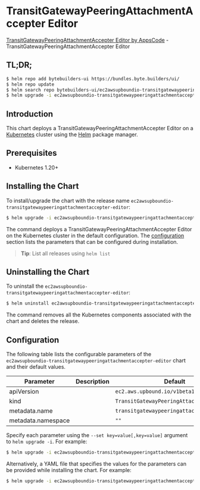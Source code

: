 # TransitGatewayPeeringAttachmentAccepter Editor

[TransitGatewayPeeringAttachmentAccepter Editor by AppsCode](https://byte.builders) - TransitGatewayPeeringAttachmentAccepter Editor

## TL;DR;

```bash
$ helm repo add bytebuilders-ui https://bundles.byte.builders/ui/
$ helm repo update
$ helm search repo bytebuilders-ui/ec2awsupboundio-transitgatewaypeeringattachmentaccepter-editor --version=v0.4.18
$ helm upgrade -i ec2awsupboundio-transitgatewaypeeringattachmentaccepter-editor bytebuilders-ui/ec2awsupboundio-transitgatewaypeeringattachmentaccepter-editor -n default --create-namespace --version=v0.4.18
```

## Introduction

This chart deploys a TransitGatewayPeeringAttachmentAccepter Editor on a [Kubernetes](http://kubernetes.io) cluster using the [Helm](https://helm.sh) package manager.

## Prerequisites

- Kubernetes 1.20+

## Installing the Chart

To install/upgrade the chart with the release name `ec2awsupboundio-transitgatewaypeeringattachmentaccepter-editor`:

```bash
$ helm upgrade -i ec2awsupboundio-transitgatewaypeeringattachmentaccepter-editor bytebuilders-ui/ec2awsupboundio-transitgatewaypeeringattachmentaccepter-editor -n default --create-namespace --version=v0.4.18
```

The command deploys a TransitGatewayPeeringAttachmentAccepter Editor on the Kubernetes cluster in the default configuration. The [configuration](#configuration) section lists the parameters that can be configured during installation.

> **Tip**: List all releases using `helm list`

## Uninstalling the Chart

To uninstall the `ec2awsupboundio-transitgatewaypeeringattachmentaccepter-editor`:

```bash
$ helm uninstall ec2awsupboundio-transitgatewaypeeringattachmentaccepter-editor -n default
```

The command removes all the Kubernetes components associated with the chart and deletes the release.

## Configuration

The following table lists the configurable parameters of the `ec2awsupboundio-transitgatewaypeeringattachmentaccepter-editor` chart and their default values.

|     Parameter      | Description |                       Default                        |
|--------------------|-------------|------------------------------------------------------|
| apiVersion         |             | <code>ec2.aws.upbound.io/v1beta1</code>              |
| kind               |             | <code>TransitGatewayPeeringAttachmentAccepter</code> |
| metadata.name      |             | <code>transitgatewaypeeringattachmentaccepter</code> |
| metadata.namespace |             | <code>""</code>                                      |


Specify each parameter using the `--set key=value[,key=value]` argument to `helm upgrade -i`. For example:

```bash
$ helm upgrade -i ec2awsupboundio-transitgatewaypeeringattachmentaccepter-editor bytebuilders-ui/ec2awsupboundio-transitgatewaypeeringattachmentaccepter-editor -n default --create-namespace --version=v0.4.18 --set apiVersion=ec2.aws.upbound.io/v1beta1
```

Alternatively, a YAML file that specifies the values for the parameters can be provided while
installing the chart. For example:

```bash
$ helm upgrade -i ec2awsupboundio-transitgatewaypeeringattachmentaccepter-editor bytebuilders-ui/ec2awsupboundio-transitgatewaypeeringattachmentaccepter-editor -n default --create-namespace --version=v0.4.18 --values values.yaml
```
